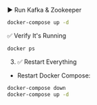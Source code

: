 ▶️ Run Kafka & Zookeeper
```bash
docker-compose up -d
```
✅ Verify It's Running
```bash
docker ps
```
3. ✅ Restart Everything
- Restart Docker Compose:
```bash
docker-compose down
docker-compose up -d
```
